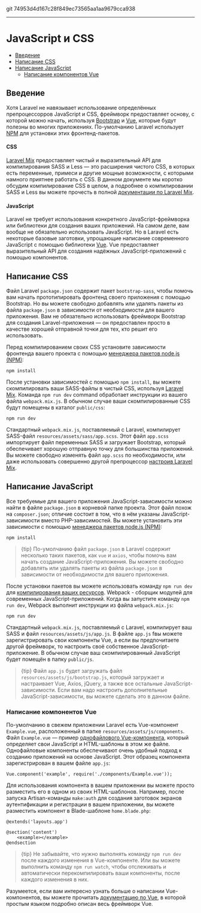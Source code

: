 git 74953d4d167c28f849ec73565aa1aa9679cca938

---

# JavaScript и CSS 

- [Введение](#introduction)
- [Написание CSS](#writing-css)
- [Написание JavaScript](#writing-javascript)
    - [Написание компонентов Vue](#writing-vue-components)

<a name="introduction"></a>
## Введение

Хотя Laravel не навязывает использование определённых препроцессорров JavaScript и CSS, фреймворк предоставляет основу, с которой можно начать, используя [Bootstrap](https://getbootstrap.com/) и [Vue](https://vuejs.org), которые будут полезны во многих приложениях. По-умолчанию Laravel использует [NPM](https://www.npmjs.org) для установки этих фронтенд-пакетов.

#### CSS

[Laravel Mix](/docs/{{version}}/mix) предоставляет чистый и выразительный API для компилирования SASS и Less — это расширения чистого CSS, в которых есть переменные, примеси и другие мощные возможности, с которыми намного приятнее работать с CSS. В данном документе мы коротко обсудим компилирование CSS в целом, а подробнее о компилировании SASS и Less вы можете прочесть в полной [документации по Laravel Mix](/docs/{{version}}/mix).

#### JavaScript

Laravel не требует использования конкретного JavaScript-фреймворка или библиотеки для создания ваших приложений. На самом деле, вам вообще не обязательно использовать JavaScript. Но в Laravel есть некоторые базовые заготовки, упрощающие написание современного JavaScript с помощью библиотеки [Vue](https://vuejs.org). Vue предоставляет выразительный API для создания надёжных JavaScript-приложений с помощью компонентов.

<a name="writing-css"></a>
## Написание CSS

Файл Laravel `package.json` содержит пакет `bootstrap-sass`, чтобы помочь вам начать прототипировать фронтенд своего приложения с помощью Bootstrap. Но вы можете свободно добавлять или удалять пакеты из файла `package.json` в зависимости от необходимости для вашего приложения. Вам не обязательно использовать фреймворк Bootstrap для создания Laravel-приложения — он предоставлен просто в качестве хорошей отправной точки для тех, кто решит его использовать.

Перед компилированием своих CSS установите зависимости фронтенда вашего проекта с помощью [менеджера пакетов node.js (NPM)](https://www.npmjs.org):

    npm install

После установки зависимостей с помощью `npm install`, вы можете скомпилировать ваши SASS-файлы в чистый CSS, используя [Laravel Mix](/docs/{{version}}/mix#working-with-stylesheets). Команда `npm run dev` command обработает инструкции из вашего файла `webpack.mix.js`. В обычном случае ваши скомпилированные CSS будут помещены в каталог `public/css`:

    npm run dev

Стандартный `webpack.mix.js`, поставляемый с Laravel, компилирует SASS-файл `resources/assets/sass/app.scss`. Этот файл `app.scss` импортирует файл переменных SASS и загружает Bootstrap, который обеспечивает хорошую отправную точку для большинства приложений. Вы можете свободно изменять файл `app.scss` по необходимости, или даже использовать совершенно другой препроцессор [настроив Laravel Mix](/docs/{{version}}/mix).

<a name="writing-javascript"></a>
## Написание  JavaScript

Все требуемые для вашего приложения JavaScript-зависимости можно найти в файле `package.json` в корневой папке проекта. Этот файл похож на `composer.json`; отличие состоит в том, что в нём указаны JavaScript-зависимости вместо PHP-зависимостей. Вы можете установить эти зависимости с помощью [менеджера пакетов node.js (NPM)](https://www.npmjs.org):

    npm install

> {tip} По-умолчанию файл `package.json` в Laravel содержит несколько таких пакетов, как `vue` и `axios`, чтобы помочь вам начать создание JavaScript-приложения. Вы можете свободно добавлять или удалять пакеты из файла `package.json` в зависимости от необходимости для вашего приложения.

После установки пакетов вы можете использовать команду `npm run dev` для [компилирования ваших ресурсов](/docs/{{version}}/mix). Webpack - сборщик модулей для современных JavaScript-приложений. Когда вы запустите команду `npm run dev`, Webpack выполнит инструкции из файла `webpack.mix.js`:

    npm run dev

Стандартный `webpack.mix.js`, поставляемый с Laravel, компилирует ваш SASS и файл `resources/assets/js/app.js`. В файле `app.js` fвы можете зарегистрировать свои компоненты Vue, а если вы предпочитаете другой фреймворк, то настроить своё собственное JavaScript-приложение. В обычном случае ваш скомпилированный JavaScript будет помещён в папку `public/js`.

> {tip} Файл `app.js` будет загружать файл `resources/assets/js/bootstrap.js`, который загружает и настраивает Vue, Axios, jQuery, а также все остальные JavaScript-зависимости. Если вам надо настроить дополнительные JavaScript-зависимости, вы можете сделать это в данном файле.

<a name="writing-vue-components"></a>
### Написание компонентов Vue

По-умолчанию в свежем приложении Laravel есть Vue-компонент `Example.vue`, расположенный в папке `resources/assets/js/components`. Файл `Example.vue` — пример [однофайлового Vue-компонента](https://vuejs.org/guide/single-file-components), который определяет свои JavaScript и HTML-шаблоны в этом же файле. Однофайловые компоненты обеспечивают очень удобный подход к созданию приложений на основе JavaScript. Этот образец компонента зарегистрирован в вашем файле `app.js`:

    Vue.component('example', require('./components/Example.vue'));

Для использования компонента в вашем приложении вы можете просто разместить его в одном из своих HTML-шаблонов. Например, после запуска Artisan-команды `make:auth` для создания заготовок экранов аутентификации и регистрации в вашем приложении, вы можете разместить компонент в Blade-шаблоне `home.blade.php`:

    @extends('layouts.app')

    @section('content')
        <example></example>
    @endsection

> {tip} Не забывайте, что нужно выполнять команду `npm run dev` после каждого изменения в Vue-компоненте. Или вы можете выполнить команду `npm run watch`, чтобы отслеживать и автоматически перекомпилировать ваши компоненты, после каждого изменения в них.

Разумеется, если вам интересно узнать больше о написании Vue-компонентов, вы можете прочитать [документацию по Vue](https://ru.vuejs.org/guide/), в которой простым языком подробно описан весь фреймворк Vue.

